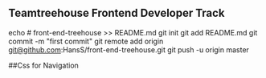 ## Teamtreehouse Frontend Developer Track
echo # front-end-treehouse >> README.md
git init
git add README.md
git commit -m "first commit"
git remote add origin git@github.com:HansS/front-end-treehouse.git
git push -u origin master

##Css for Navigation


 
